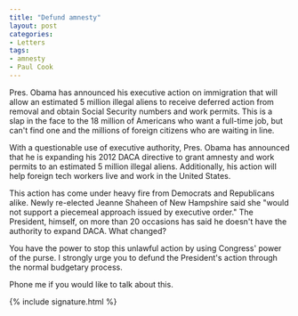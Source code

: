 ```yaml
---
title: "Defund amnesty"
layout: post
categories:
- Letters
tags:
- amnesty
- Paul Cook
---
```


Pres. Obama has announced his executive action on immigration that will allow an estimated 5 million illegal aliens to receive deferred action from removal and obtain Social Security numbers and work permits. This is a slap in the face to the 18 million of Americans who want a full-time job, but can't find one and the millions of foreign citizens who are waiting in line.

With a questionable use of executive authority, Pres. Obama has announced that he is expanding his 2012 DACA directive to grant amnesty and work permits to an estimated 5 million illegal aliens. Additionally, his action will help foreign tech workers live and work in the United States.

This action has come under heavy fire from Democrats and Republicans alike. Newly re-elected Jeanne Shaheen of New Hampshire said she "would not support a piecemeal approach issued by executive order." The President, himself, on more than 20 occasions has said he doesn't have the authority to expand DACA. What changed?

You have the power to stop this unlawful action by using Congress' power of the purse. I strongly urge you to defund the President's action through the normal budgetary process.

Phone me if you would like to talk about this.

{% include signature.html %}
